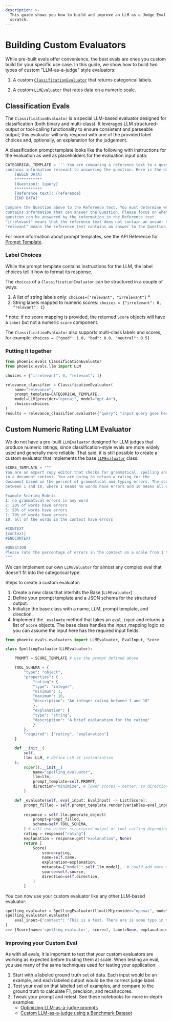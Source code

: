```yaml
---
description: >-
  This guide shows you how to build and improve an LLM as a Judge Eval from
  scratch.
---
```


# Building Custom Evaluators

While pre-built evals offer convenience, the best evals are ones you custom build for your specific use case. In this guide, we show how to build two types of custom "LLM-as-a-judge" style evaluators:

1. A custom [`ClassificationEvaluator`](https://arize-phoenix.readthedocs.io/projects/evals/en/latest/api/evals.html#classificationevaluator) that returns categorical labels.

2. A custom [`LLMEvaluator`](https://arize-phoenix.readthedocs.io/projects/evals/en/latest/api/evals.html#llmevaluator) that rates data on a numeric scale.


## Classification Evals

The `ClassificationEvaluator` is a special LLM-based evaluator designed for classification (both binary and multi-class). It leverages LLM structured-output or tool-calling functionality 
to ensure consistent and parseable output; this evaluator will only respond with one of the provided label choices and, optionally, an explanation for the judgement.

A classification prompt template looks like the following with instructions for the evaluation as well as placeholders for the evaluation input data:

```python
CATEGORICAL_TEMPLATE = ''' You are comparing a reference text to a question and trying to determine if the reference text
contains information relevant to answering the question. Here is the data:
    [BEGIN DATA]
    ************
    [Question]: {query}
    ************
    [Reference text]: {reference}
    [END DATA]

Compare the Question above to the Reference text. You must determine whether the Reference text
contains information that can answer the Question. Please focus on whether the very specific
question can be answered by the information in the Reference text.
"irrelevant" means that the reference text does not contain an answer to the Question.
"relevant" means the reference text contains an answer to the Question. '''
```

For more information about prompt templates, see the API Reference for [Prompt Template](https://arize-phoenix.readthedocs.io/projects/evals/en/latest/api/evals.html#prompt-template).

### Label Choices 

While the prompt template contains instructions for the LLM, the label choices tell it how to format its response. 

The `choices` of a `ClassificationEvaluator` can be structured in a couple of ways: 

1. A list of string labels only: `choices=["relevant", "irrelevant"]` *
2. String labels mapped to numeric scores: `choices = {"irrelevant": 0, "relevant": 1}`

\* note: if no score mapping is provided, the returned `Score` objects will have a `label` but not a numeric `score` component. 

The `ClassificationEvaluator` also supports multi-class labels and scores, for example: `choices = {"good": 1.0, "bad": 0.0, "neutral": 0.5}`

### Putting it together
```python
from phoenix.evals ClassificationEvaluator
from phoenix.evals.llm import LLM

choices = {"irrelevant": 0, "relevant": 1}

relevance_classifier = ClassificationEvaluator(
    name="relevance",
    prompt_template=CATEGORICAL_TEMPLATE,
    model=LLM(provider="openai", model="gpt-4o"),
    choices=choices
)
results = relevance_classifier.evaluate({"query": "input query goes here", "reference": "document text goes here"})
```



## Custom Numeric Rating LLM Evaluator

We do not have a pre-built `LLMEvaluator` designed for LLM judges that produce numeric ratings, since classification-style evals are more widely used and generally more reliable. 
That said, it is still possible to create a custom evaluator that implements the base [`LLMEvaluator`](https://arize-phoenix.readthedocs.io/projects/evals/en/latest/api/evals.html#llmevaluator) class. 

```python
SCORE_TEMPLATE = """
You are an expert copy editor that checks for grammatical, spelling and typing errors
in a document context. You are going to return a rating for the
document based on the percent of grammatical and typing errors. The score should be
between 1 and 10, where 1 means no words have errors and 10 means all words have errors. 

Example Scoring Rubric
1: no grammatical errors in any word
2: 20% of words have errors
5: 50% of words have errors 
7: 70% of words have errors 
10: all of the words in the context have errors 

#CONTEXT
{context}
#ENDCONTEXT

#QUESTION
Please rate the percentage of errors in the context on a scale from 1 to 10. 
"""
```

We can implement our own `LLMEvaluator` for almost any complex eval that doesn't fit into the categorical type. 

Steps to create a custom evaluator: 
1. Create a new class that interhits the Base (`LLMEvaluator`)
2. Define your prompt template and a JSON schema for the structured output.
3. Initialize the base class with a name, LLM, prompt template, and direction. 
4. Implement the `_evaluate` method that takes an `eval_input` and returns a list of `Score` objects.
The base class handles the input_mapping logic so you can assume the input here has the required input fields.

```python
from phoenix.evals.evaluators import LLMEvaluator, EvalInput, Score

class SpellingEvaluator(LLMEvaluator):

    PROMPT = SCORE_TEMPLATE # use the prompt defined above

    TOOL_SCHEMA = {
        "type": "object",
        "properties": {
            "rating": {
            "type": "integer",
            "minimum": 1,
            "maximum": 10,
            "description": "An integer rating between 1 and 10"
            },
            "explanation": {
            "type": "string",
            "description": "A brief explanation for the rating"
            }
        },
        "required": ["rating", "explanation"]
    }

    def __init__(
        self,
        llm: LLM, # define LLM at instantiation 
    ):
        super().__init__(
            name="spelling_evaluator",
            llm=llm,
            prompt_template=self.PROMPT,
            direction="minimize", # lower scores = better, so direction = minimize 
        )

    def _evaluate(self, eval_input: EvalInput) -> List[Score]:
        prompt_filled = self.prompt_template.render(variables=eval_input)
        
        response = self.llm.generate_object(
            prompt=prompt_filled,
            schema=self.TOOL_SCHEMA,
        ) # will use either structured output or tool calling depending on model capabilities 
        rating = response["rating"]
        explanation = response.get("explanation", None)
        return [
            Score(
                score=rating,
                name=self.name,
                explanation=explanation,
                metadata={"model": self.llm.model},  # could add more metadata here if you want
                source=self.source,
                direction=self.direction,
            )
        ]
```

You can now use your custom evaluator like any other LLM-based evaluator: 


```python
spelling_evaluator = SpellingEvaluator(llm=LLM(provider="openai", model="gpt-4o-mini"))
spelling_evaluator.evaluate(
    eval_input={"context": "This is a test. There are is some typo in this sentence."}
)
>>> [Score(name='spelling_evaluator', score=2, label=None, explanation="There is one grammatical error ('There are is') and one typo ('typo' instead of 'typos'), which roughly represents 20% of the 10 words in the document.", metadata={'model': 'gpt-4o-mini'}, source='llm', direction='minimize')]
```

### Improving your Custom Eval

As with all evals, it is important to test that your custom evaluators are working as expected before trusting them at scale. When testing an eval, you use many of the same techniques used for testing your application:

1. Start with a labeled ground truth set of data. Each input would be an example, and each labeled output would be the correct judge label.
2. Test your eval on that labeled set of examples, and compare to the ground truth to calculate F1, precision, and recall scores. 
3. Tweak your prompt and retest. See these notebooks for more in-depth examples:
    * [Optimizing LLM-as-a-judge prompts](https://colab.research.google.com/github/Arize-ai/phoenix/blob/main/tutorials/evals/optimizing_llm_as_a_judge_prompts.ipynb)
    * [Custom LLM-as-a-judge using a Benchmark Dataset](https://colab.research.google.com/github/Arize-ai/phoenix/blob/main/tutorials/evals/build_benchmark_dataset_and_custom_evaluator.ipynb)
